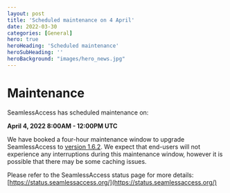 ```yaml
---
layout: post
title: 'Scheduled maintenance on 4 April'
date: 2022-03-30
categories: [General]
hero: true
heroHeading: 'Scheduled maintenance'
heroSubHeading: ''
heroBackground: "images/hero_news.jpg"
---
```



# Maintenance


SeamlessAccess has scheduled maintenance on:
 
**April 4, 2022 8:00AM - 12:00PM UTC**
 
We have booked a four-hour maintenance window to upgrade SeamlessAccess to [version 1.6.2](https://thiss-js.readthedocs.io/en/latest/releasenotes.html#version-1-6-2). We expect that end-users will not experience any interruptions during this maintenance window, however it is possible that there may be some caching issues. 

Please refer to the SeamlessAccess status page for more details: [https://status.seamlessaccess.org/](https://status.seamlessaccess.org/)